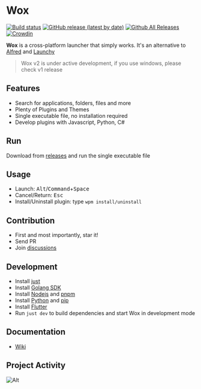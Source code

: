 Wox
===

[![Build status](https://github.com/Wox-launcher/Wox/actions/workflows/build.yml/badge.svg?branch=v2)](https://github.com/Wox-launcher/Wox/actions)
[![GitHub release (latest by date)](https://img.shields.io/github/v/release/Wox-launcher/wox?include_prereleases)](https://github.com/Wox-launcher/Wox/releases)
[![Github All Releases](https://img.shields.io/github/downloads/Wox-launcher/Wox/total.svg)](https://github.com/Wox-launcher/Wox/releases)
[![Crowdin](https://badges.crowdin.net/woxlauncher/localized.svg)](https://crowdin.com/project/woxlauncher)

**Wox** is a cross-platform launcher that simply works. It's an alternative to [Alfred](https://www.alfredapp.com/) and [Launchy](http://www.launchy.net/)


> Wox v2 is under active development, if you use windows, please check v1 release


Features
--------

- Search for applications, folders, files and more
- Plenty of Plugins and Themes
- Single executable file, no installation required
- Develop plugins with Javascript, Python, C#

Run
------------

Download from [releases](https://github.com/Wox-launcher/Wox/releases) and run the single executable file

Usage
-----

- Launch: <kbd>Alt</kbd>/<kbd>Command</kbd>+<kbd>Space</kbd>
- Cancel/Return: <kbd>Esc</kbd>
- Install/Uninstall plugin: type `wpm install/uninstall`

Contribution
------------

- First and most importantly, star it!
- Send PR
- Join [discussions](https://github.com/Wox-launcher/Wox/discussions)

Development
-----------

- Install [just](https://github.com/casey/just)
- Install [Golang SDK](https://go.dev/dl/)
- Install [Nodejs](https://nodejs.org) and [pnpm](https://pnpm.io/)
- Install [Python](https://python.org/downloads) and [pip](https://pip.pypa.io/en/stable/installation/)
- Install [Flutter](https://docs.flutter.dev/get-started/install)
- Run `just dev` to build dependencies and start Wox in development mode

Documentation
-------------

- [Wiki](https://github.com/Wox-launcher/Wox/wiki)

Project Activity
------

![Alt](https://repobeats.axiom.co/api/embed/426a758ebe040d1931da135e5011b6c5c9058041.svg "Repobeats analytics image")
